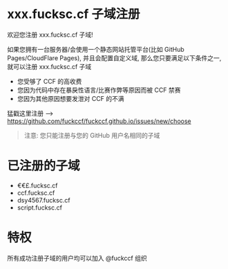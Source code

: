 # xxx.fucksc.cf 子域注册

欢迎您注册 xxx.fucksc.cf 子域!

如果您拥有一台服务器/会使用一个静态网站托管平台(比如 GitHub Pages/CloudFlare Pages), 并且会配置自定义域, 那么您只要满足以下条件之一, 就可以注册 xxx.fucksc.cf 子域

- 您受够了 CCF 的高收费
- 您因为代码中存在暴戾性语言/比赛作弊等原因而被 CCF 禁赛
- 您因为其他原因想要发泄对 CCF 的不满

猛戳这里注册 --> https://github.com/fuckccf/fuckccf.github.io/issues/new/choose

> 注意: 您只能注册与您的 GitHub 用户名相同的子域

# 已注册的子域

- €€£.fucksc.cf
- ccf.fucksc.cf
- dsy4567.fucksc.cf
- script.fucksc.cf

# 特权

所有成功注册子域的用户均可以加入 @fuckccf 组织
